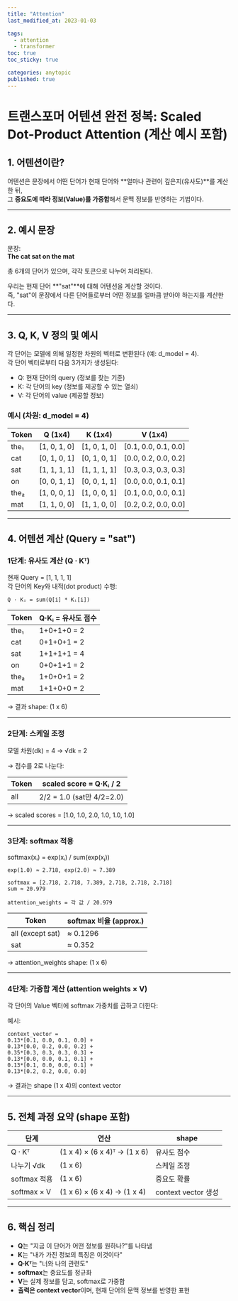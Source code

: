 ```yaml
---
title: "Attention"
last_modified_at: 2023-01-03

tags:
  - attention
  - transformer
toc: true
toc_sticky: true

categories: anytopic
published: true
---
```


# 트랜스포머 어텐션 완전 정복: Scaled Dot-Product Attention (계산 예시 포함)

## 1. 어텐션이란?

어텐션은 문장에서 어떤 단어가 현재 단어와 **얼마나 관련이 깊은지(유사도)**를 계산한 뒤,  
그 **중요도에 따라 정보(Value)를 가중합**해서 문맥 정보를 반영하는 기법이다.

---

## 2. 예시 문장

문장:  
**The cat sat on the mat**

총 6개의 단어가 있으며, 각각 토큰으로 나누어 처리된다.

우리는 현재 단어 **"sat"**에 대해 어텐션을 계산할 것이다.  
즉, "sat"이 문장에서 다른 단어들로부터 어떤 정보를 얼마큼 받아야 하는지를 계산한다.

---

## 3. Q, K, V 정의 및 예시

각 단어는 모델에 의해 일정한 차원의 벡터로 변환된다 (예: d_model = 4).  
각 단어 벡터로부터 다음 3가지가 생성된다:

- Q: 현재 단어의 query (정보를 찾는 기준)
- K: 각 단어의 key (정보를 제공할 수 있는 열쇠)
- V: 각 단어의 value (제공할 정보)

### 예시 (차원: d_model = 4)

| Token | Q (1x4)            | K (1x4)            | V (1x4)            |
|-------|--------------------|--------------------|--------------------|
| the₁  | [1, 0, 1, 0]       | [1, 0, 1, 0]       | [0.1, 0.0, 0.1, 0.0]|
| cat   | [0, 1, 0, 1]       | [0, 1, 0, 1]       | [0.0, 0.2, 0.0, 0.2]|
| sat   | [1, 1, 1, 1]       | [1, 1, 1, 1]       | [0.3, 0.3, 0.3, 0.3]|
| on    | [0, 0, 1, 1]       | [0, 0, 1, 1]       | [0.0, 0.0, 0.1, 0.1]|
| the₂  | [1, 0, 0, 1]       | [1, 0, 0, 1]       | [0.1, 0.0, 0.0, 0.1]|
| mat   | [1, 1, 0, 0]       | [1, 1, 0, 0]       | [0.2, 0.2, 0.0, 0.0]|

---

## 4. 어텐션 계산 (Query = "sat")

### 1단계: 유사도 계산 (Q · Kᵀ)

현재 Query = [1, 1, 1, 1]  
각 단어의 Key와 내적(dot product) 수행:

```
Q · Kᵢ = sum(Q[i] * Kᵢ[i])
```

| Token | Q·Kᵢ = 유사도 점수 |
|-------|------------------|
| the₁  | 1+0+1+0 = 2      |
| cat   | 0+1+0+1 = 2      |
| sat   | 1+1+1+1 = 4      |
| on    | 0+0+1+1 = 2      |
| the₂  | 1+0+0+1 = 2      |
| mat   | 1+1+0+0 = 2      |

→ 결과 shape: (1 x 6)

---

### 2단계: 스케일 조정

모델 차원(dk) = 4 → √dk = 2

→ 점수를 2로 나눈다:

| Token | scaled score = Q·Kᵢ / 2 |
|-------|------------------------|
| all   | 2/2 = 1.0 (sat만 4/2=2.0) |

→ scaled scores = [1.0, 1.0, 2.0, 1.0, 1.0, 1.0]

---

### 3단계: softmax 적용

softmax(xᵢ) = exp(xᵢ) / sum(exp(xⱼ))

```
exp(1.0) ≈ 2.718, exp(2.0) ≈ 7.389

softmax = [2.718, 2.718, 7.389, 2.718, 2.718, 2.718]
sum ≈ 20.979

attention_weights = 각 값 / 20.979
```

| Token | softmax 비율 (approx.) |
|-------|------------------------|
| all (except sat) | ≈ 0.1296     |
| sat             | ≈ 0.352      |

→ attention_weights shape: (1 x 6)

---

### 4단계: 가중합 계산 (attention weights × V)

각 단어의 Value 벡터에 softmax 가중치를 곱하고 더한다:

예시:

```
context_vector = 
0.13*[0.1, 0.0, 0.1, 0.0] +
0.13*[0.0, 0.2, 0.0, 0.2] +
0.35*[0.3, 0.3, 0.3, 0.3] +
0.13*[0.0, 0.0, 0.1, 0.1] +
0.13*[0.1, 0.0, 0.0, 0.1] +
0.13*[0.2, 0.2, 0.0, 0.0]
```

→ 결과는 shape (1 x 4)의 context vector

---

## 5. 전체 과정 요약 (shape 포함)

| 단계 | 연산 | shape |
|------|------|--------|
| Q · Kᵀ | (1 x 4) × (6 x 4)ᵀ → (1 x 6) | 유사도 점수 |
| 나누기 √dk | (1 x 6) | 스케일 조정 |
| softmax 적용 | (1 x 6) | 중요도 확률 |
| softmax × V | (1 x 6) × (6 x 4) → (1 x 4) | context vector 생성 |

---

## 6. 핵심 정리

- **Q**는 "지금 이 단어가 어떤 정보를 원하나?"를 나타냄
- **K**는 "내가 가진 정보의 특징은 이것이다"
- **Q·Kᵀ**는 "너와 나의 관련도"
- **softmax**는 중요도를 정규화
- **V**는 실제 정보를 담고, softmax로 가중합
- **출력은 context vector**이며, 현재 단어의 문맥 정보를 반영한 표현


